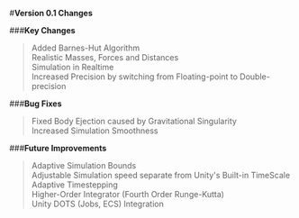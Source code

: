 
#**Version 0.1 Changes**

###**Key Changes**

>Added Barnes-Hut Algorithm<br>
>Realistic Masses, Forces and Distances<br>
>Simulation in Realtime<br>
>Increased Precision by switching from Floating-point to Double-precision

###**Bug Fixes**

>Fixed Body Ejection caused by Gravitational Singularity<br>
>Increased Simulation Smoothness<br>

###**Future Improvements**

>Adaptive Simulation Bounds<br>
>Adjustable Simulation speed separate from Unity's Built-in TimeScale<br>
>Adaptive Timestepping<br>
>Higher-Order Integrator (Fourth Order Runge-Kutta)<br>
>Unity DOTS (Jobs, ECS) Integration<br>
